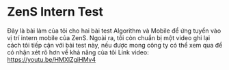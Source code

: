# ZenS Intern Test
Đây là bài làm của tôi cho hai bài test Algorithm và Mobile để ứng tuyển vào vị trí intern mobile của ZenS. Ngoài ra, tôi còn chuẩn bị một video ghi lại cách tôi tiếp cận với bài test này, nếu được mong công ty có thể xem qua để có nhận xét rõ hơn về khả năng của tôi
Link video: https://youtu.be/HMXlZgiHMv4
